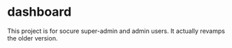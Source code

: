 # dashboard
This project is for socure super-admin and admin users. It actually revamps the older version.
